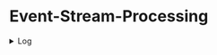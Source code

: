 # Event-Stream-Processing

<details>
  <summary>Log</summary>
  
  ### Day 0
  Setup: Getting to know the office, installing visual studio. Getting familiar with environment
  Getting to know c#
  Started implementing some basic functions and middlewares with a webserver. Middlewares include: Logging and basic analytics such as saving the amount of times the endpoint was requested.
  Played around with tests, TestHost and TestServer following this: https://www.roundthecode.com/dotnet/asp-net-core-web-api/asp-net-core-testserver-xunit-test-web-api-endpoints. Had a problem but eventually did Assembly.Load(“TestAPI”) and then it worked.
  
  ### Day 1
  
  Had a quick meeting with external supervisor talking about the next step. Our plan is to create a Miro board so that everyone involved will have the same expectations of what the result will look like.
  Created a Miro board with a simple representation of what the ESP will consist of. [Miro](documenting-resources/ESP-Unit1)
  
</details>
